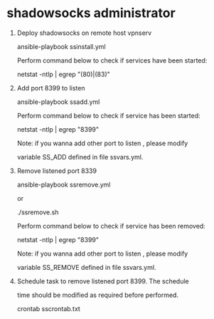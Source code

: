 # shadowsocks administrator

1. Deploy shadowsocks on remote host vpnserv

   ansible-playbook ssinstall.yml
   
   Perform command below to check if services have been started:
   
   netstat -ntlp | egrep "(80)|(83)"

2. Add port 8399 to listen

   ansible-playbook ssadd.yml
   
   Perform command below to check if service has been started:
   
   netstat -ntlp | egrep "8399"
   
   Note:
   if you wanna add other port to listen , please modify 
   
   variable SS_ADD defined in file ssvars.yml.

3. Remove listened port 8339

   ansible-playbook ssremove.yml
   
   or
   
   ./ssremove.sh
   
   Perform command below to check if service has been removed:
   
   netstat -ntlp | egrep "8399"
   
   Note:
   if you wanna add other port to listen , please modify 
   
   variable SS_REMOVE defined in file ssvars.yml.
   
4. Schedule task to remove listened port 8399. The schedule

   time should be modified as required before performed.
   
   crontab sscrontab.txt
   
